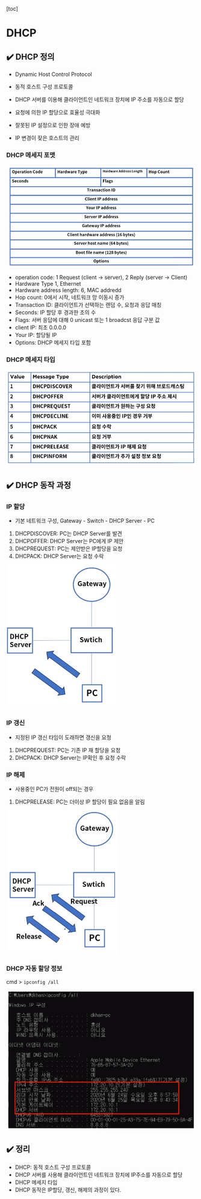 [toc]

# DHCP

## :heavy_check_mark: DHCP 정의

- Dynamic Host Control Protocol
- 동적 호스트 구성 프로토콜
- DHCP 서버를 이용해 클라이언트인 네트워크 장치에 IP 주소를 자동으로 할당
- 요청에 의한 IP 할당으로 효율성 극대화
- 잘못된 IP 설정으로 인한 장애 예방

- IP 변경이 잦은 호스트의 관리



### DHCP 메세지 포맷

![image-20210331210733046](assets/image-20210331210733046.png)

- operation code: 1 Request (client -> server), 2 Reply (server -> Client)
- Hardware Type 1, Ethernet
- Hardware address length: 6, MAC addredd
- Hop count: 0에서 시작, 네트워크 망 이동시 증가
- Transaction ID: 클라이언트가 선택하는 랜덤 수, 요청과 응답 매칭
- Seconds: IP 할당 후 경과한 초의 수
- Flags: 서버 응답에 대해 0 unicast 또는 1 broadcst 응답 구분 값
- client IP: 최초 0.0.0.0
- Your IP: 할당될 IP
- Options: DHCP 메세지 타입 포함



### DHCP 메세지 타입

![image-20210331211053125](assets/image-20210331211053125.png)




## :heavy_check_mark: DHCP 동작 과정

### IP 할당

- 기본 네트워크 구성, Gateway - Switch - DHCP Server - PC

1. DHCPDISCOVER: PC는 DHCP Server를 발견
2. DHCPOFFER: DHCP Server는 PC에게 IP 제안
3. DHCPREQUEST: PC는 제안받은 IP할당을 요청
4. DHCPACK: DHCP Server는 요청 수락

![image-20210331211305842](assets/image-20210331211305842.png)



### IP 갱신

- 지정된 IP 갱신 타임이 도래하면 갱신을 요청

1. DHCPREQUEST: PC는 기존 IP 재 할당을 요청
2. DHCPACK: DHCP Server는 IP확인 후 요청 수락



### IP 해제

- 사용중인 PC가 전원이 off되는 경우

1. DHCPRELEASE: PC는 더이상 IP 할당이 필요 없음을 알림

![image-20210331211514121](assets/image-20210331211514121.png)





### DHCP 자동 할당 정보

cmd > `ipconfig /all`

![image-20210331211719223](assets/image-20210331211719223.png)





## :heavy_check_mark: 정리

- DHCP: 동적 호스트 구성 프로토콜
- DHCP 서버를 사용해 클라이언트인 네트워크 장치에 IP주소를 자동으로 할당
- DHCP 메세지 타입
- DHCP 동작은 IP할당, 갱신, 해제의 과정이 있다. 


